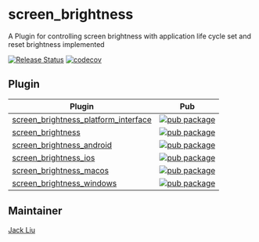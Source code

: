 # screen_brightness

A Plugin for controlling screen brightness with application life cycle set and reset brightness implemented

[![Release Status](https://github.com/aaassseee/screen_brightness/actions/workflows/screen_brightness.yml/badge.svg)](https://github.com/aaassseee/screen_brightness/actions/workflows/screen_brightness.yml)
[![codecov](https://codecov.io/gh/aaassseee/screen_brightness/branch/master/graph/badge.svg?token=M6U0LQZ8SG)](https://codecov.io/gh/aaassseee/screen_brightness)

## Plugin

| Plugin                                                                         | Pub                                                                                                                                                             |
|--------------------------------------------------------------------------------|-----------------------------------------------------------------------------------------------------------------------------------------------------------------|
| [screen_brightness_platform_interface](./screen_brightness_platform_interface) | [![pub package](https://img.shields.io/pub/v/screen_brightness_platform_interface.svg)](https://pub.dartlang.org/packages/screen_brightness_platform_interface) |
| [screen_brightness](./screen_brightness)                                       | [![pub package](https://img.shields.io/pub/v/screen_brightness.svg)](https://pub.dartlang.org/packages/screen_brightness)                                       |
| [screen_brightness_android](./screen_brightness_android)                       | [![pub package](https://img.shields.io/pub/v/screen_brightness_android.svg)](https://pub.dartlang.org/packages/screen_brightness_android)                       |
| [screen_brightness_ios](./screen_brightness_ios)                               | [![pub package](https://img.shields.io/pub/v/screen_brightness_ios.svg)](https://pub.dartlang.org/packages/screen_brightness_ios)                               |
| [screen_brightness_macos](./screen_brightness_macos)                           | [![pub package](https://img.shields.io/pub/v/screen_brightness_macos.svg)](https://pub.dartlang.org/packages/screen_brightness_macos)                           |
| [screen_brightness_windows](./screen_brightness_windows)                           | [![pub package](https://img.shields.io/pub/v/screen_brightness_windows.svg)](https://pub.dartlang.org/packages/screen_brightness_windows)                         |

## Maintainer

[Jack Liu](https://github.com/aaassseee)